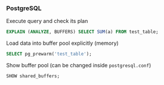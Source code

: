 ### PostgreSQL

Execute query and check its plan
```sql
EXPLAIN (ANALYZE, BUFFERS) SELECT SUM(a) FROM test_table;
```

Load data into buffer pool explicitly (memory)
```sql
SELECT pg_prewarm('test_table');
```

Show buffer pool (can be changed inside ```postgresql.conf```)
```sql
SHOW shared_buffers;
```